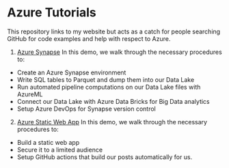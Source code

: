 # Azure Tutorials

This repository links to my website but acts as a catch for people searching GitHub for code examples and help with respect to Azure.


1. [Azure Synapse](http://seekinginference.com/applied_azure/synapse.html) In this demo, we walk through the necessary procedures to:
* Create an Azure Synapse environment
* Write SQL tables to Parquet and dump them into our Data Lake
* Run automated pipeline computations on our Data Lake files with AzureML
* Connect our Data Lake with Azure Data Bricks for Big Data analytics
* Setup Azure DevOps for Synapse version control

2. [Azure Static Web App](http://seekinginference.com/applied_azure/web_app.html) In this demo, we walk through the necessary procedures to:
* Build a static web app
* Secure it to a limited audience
* Setup GitHub actions that build our posts automatically for us.
